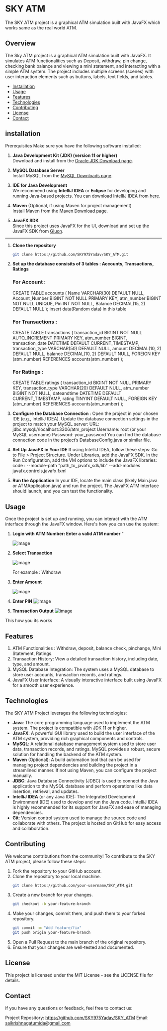 # SKY ATM
The SKY ATM project is a graphical ATM simulation built with JavaFX which works same as the real world ATM. 

## Overview 
The Sky ATM project is a graphical ATM simulation built with JavaFX. It simulates ATM functionalities such as Deposit, withdraw, pin change, checking bank balance and viewing a mini statement, and interacting with a simple ATM system. The project includes multiple screens (scenes) with user interaction elements such as buttons, labels, text fields, and tables.

- [Installation](#installation)
- [Usage](#usage)
- [Features](#features)
- [Technologies](#technologies)
- [Contributing](#contributing)
- [License](#license)
- [Contact](#contact)

## installation

Prerequisites
Make sure you have the following software installed:

1. **Java Development Kit (JDK) (version 11 or higher)**  
   Download and install from the [Oracle JDK Download page](https://www.oracle.com/java/technologies/javase-downloads.html).

2. **MySQL Database Server**  
   Install MySQL from the [MySQL Downloads page](https://dev.mysql.com/downloads/installer/).

3. **IDE for Java Development**  
   We recommend using **IntelliJ IDEA** or **Eclipse** for developing and running Java-based projects. You can download IntelliJ IDEA from [here](https://www.jetbrains.com/idea/download/).

4. **Maven** (Optional, if using Maven for project management)  
   Install Maven from the [Maven Download page](https://maven.apache.org/download.cgi).

5. **JavaFX SDK**  
   Since this project uses JavaFX for the UI, download and set up the JavaFX SDK from [Gluon](https://gluonhq.com/products/javafx/).

---

1. **Clone the repository**
   ```sh
   git clone https://github.com/SKY975Yadav/SKY_ATM.git
2. **Set up the database consisits of 3 tables : Accounts, Transactions, Ratings**
   ### For Account : 
   CREATE TABLE accounts (
    Name VARCHAR(30) DEFAULT NULL,
    Account_Number BIGINT NOT NULL PRIMARY KEY,
    atm_number BIGINT NOT NULL UNIQUE,
    Pin INT NOT NULL,
    Balance DECIMAL(15, 2) DEFAULT NULL
    );
   insert data(Random data) in this table

   ### For Transactions :
   CREATE TABLE transactions (
    transaction_id BIGINT NOT NULL AUTO_INCREMENT PRIMARY KEY,
    atm_number BIGINT,
    transaction_date DATETIME DEFAULT CURRENT_TIMESTAMP,
    transaction_type VARCHAR(50) DEFAULT NULL,
    amount DECIMAL(10, 2) DEFAULT NULL,
    balance DECIMAL(10, 2) DEFAULT NULL,
    FOREIGN KEY (atm_number) REFERENCES accounts(atm_number)
    );

   ### For Ratings :
   CREATE TABLE ratings (
    transaction_id BIGINT NOT NULL PRIMARY KEY,
    transaction_type VARCHAR(20) DEFAULT NULL,
    atm_number BIGINT NOT NULL,
    dateandtime DATETIME DEFAULT CURRENT_TIMESTAMP,
    rating TINYINT DEFAULT NULL,
    FOREIGN KEY (atm_number) REFERENCES accounts(atm_number)
    );
   
3. **Configure the Database Connection** :
    Open the project in your chosen IDE (e.g., IntelliJ IDEA).
    Update the database connection settings in the project to match your MySQL server:
    URL: jdbc:mysql://localhost:3306/atm_project
    Username: root (or your MySQL username)
    Password: your_password
    You can find the database connection code in the project’s DatabaseConfig.java or similar file.

4. **Set Up JavaFX in Your IDE**
    If using IntelliJ IDEA, follow these steps:
    Go to File > Project Structure.
    Under Libraries, add the JavaFX SDK.
    In the Run Configuration, add the VM options to include the JavaFX libraries:
    code : --module-path "path_to_javafx_sdk/lib" --add-modules javafx.controls,javafx.fxml
   
5. **Run the Application**
    In your IDE, locate the main class (likely Main.java or ATMApplication.java) and run the project.
    The JavaFX ATM interface should launch, and you can test the functionality.

## Usage

Once the project is set up and running, you can interact with the ATM interface through the JavaFX window. Here's how you can use the system:
1. **Login with ATM Number: Enter a valid ATM number** "

   ![image](https://github.com/user-attachments/assets/007505c7-8b03-42a7-ab05-97e2c3f7b1cc)


2. **Select Transaction**

   ![image](https://github.com/user-attachments/assets/181a261b-c4d2-4088-9990-acf11a861640)

   For example : Withdraw

3. **Enter Amount**
   
   ![image](https://github.com/user-attachments/assets/51d19f00-4d2d-4b92-bac2-2764cfdc0e3f)

4. **Enter PIN**
   ![image](https://github.com/user-attachments/assets/e285db4f-42ca-4d1a-b99f-cb08e7ba63cf)

5. **Transaction Output**
   ![image](https://github.com/user-attachments/assets/834e5283-d81b-4a64-ad0f-0df76e6abf7b)

This how you its works

## Features

1. ATM Functionalities : Withdraw, deposit, balance check, pinchange, Mini Statement, Ratings.
2. Transaction History: View a detailed transaction history, including date, type, and amount.
3. MySQL Database Integration: The system uses a MySQL database to store user accounts, transaction records, and ratings.
4. JavaFX User Interface: A visually interactive interface built using JavaFX for a smooth user experience.

## Technologies

The SKY ATM Project leverages the following technologies:

- **Java**: The core programming language used to implement the ATM system. The project is compatible with JDK 11 or higher.
- **JavaFX**: A powerful GUI library used to build the user interface of the ATM system, providing rich graphical components and controls.
- **MySQL**: A relational database management system used to store user data, transaction records, and ratings. MySQL provides a robust, secure solution for handling the backend of the ATM system.
- **Maven** (Optional): A build automation tool that can be used for managing project dependencies and building the project in a streamlined manner. If not using Maven, you can configure the project manually.
- **JDBC**: Java Database Connectivity (JDBC) is used to connect the Java application to the MySQL database and perform operations like data insertion, retrieval, and updates.
- **IntelliJ IDEA** (or any Java IDE): The Integrated Development Environment (IDE) used to develop and run the Java code. IntelliJ IDEA is highly recommended for its support for JavaFX and ease of managing dependencies.
- **Git**: Version control system used to manage the source code and collaborate with others. The project is hosted on GitHub for easy access and collaboration.

## Contributing

We welcome contributions from the community! To contribute to the SKY ATM project, please follow these steps:

1. Fork the repository to your GitHub account.
2. Clone the repository to your local machine.
   ```sh
   git clone https://github.com/your-username/SKY_ATM.git

3. Create a new branch for your changes.
   ```sh
   git checkout -b your-feature-branch

4. Make your changes, commit them, and push them to your forked repository.
   ```sh
   git commit -m "Add feature/fix"
   git push origin your-feature-branch

5. Open a Pull Request to the main branch of the original repository.
6. Ensure that your changes are well-tested and documented.

## License

This project is licensed under the MIT License - see the LICENSE file for details.

## Contact
If you have any questions or feedback, feel free to contact us:

Project Repository: https://github.com/SKY975Yadav/SKY_ATM
Email: saikrishnagatumida@gmail.com

